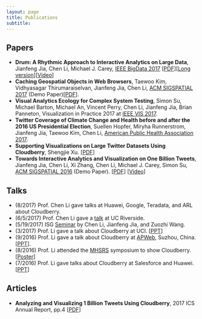 ```yaml
---
layout: page
title: Publications
subtitle:
---
```


## Papers
* **Drum: A Rhythmic Approach to Interactive Analytics on Large Data**, Jianfeng Jia, Chen Li, Michael J. Carey, [IEEE BigData 2017](http://cci.drexel.edu/bigdata/bigdata2017/index.html) [[PDF](../img/cloudberry-drum-query-slicing-camera-ready.pdf)][[Long version](../img/cloudberry-drum-query-slicing-long.pdf)][[Video](https://youtu.be/gztxneqSIDE)]
* **Caching Geospatial Objects in Web Browsers**, Taewoo Kim, Vidhyasagar Thirumaraiselvan, Jianfeng Jia, Chen Li, [ACM SIGSPATIAL 2017](http://sigspatial2017.sigspatial.org) (Demo Paper)[[PDF](../img/Caching_Geospatial_Objects_In_Web_Browsers.pdf)].
* **Visual Analytics Ecology for Complex System Testing**,
Simon Su, Michael Barton, Michael An, Vincent Perry, Chen Li, Jianfeng Jia, Brian Panneton, Visualization in Practice 2017 at [IEEE VIS 2017](http://ieeevis.org/year/2017/welcome).
* **Twitter Coverage of Climate Change and Health before and after the 2016 US Presidential Election**, Suellen Hopfer, Miryha Runnerstrom, Jianfeng Jia, Taewoo Kim, Chen Li, [American Public Health Association 2017](https://apha.confex.com/apha/2017/meetingapp.cgi).
* **Supporting Visualizations on Large Twitter Datasets Using Cloudberry**,
Shengjie Xu.
[[PDF](../img/Supporting-Visualizations-on-Large-Twitter-Datasets-Using-Cloudberry.pdf)]
* **Towards Interactive Analytics and Visualization on One Billion Tweets**,
Jianfeng Jia, Chen Li, Xi Zhang, Chen Li, Michael J. Carey, Simon Su, [ACM SIGSPATIAL 2016](http://sigspatial2016.sigspatial.org) (Demo Paper).
[[PDF](https://chenli.ics.uci.edu//wp-content/uploads/chenli/2016/11/Cloudberry-ACM-GIS2016.pdf)]
[[Video](https://www.youtube.com/watch?v=XwlRm0jcsU4)]

## Talks
* (8/2017) Prof. Chen Li gave talks at Huawei, Google, Teradata, and ARL about Cloudberry.
* (6/5/2017) Prof. Chen Li gave a [talk](https://docs.google.com/presentation/d/1PSfPgPIv5uXKCCMRokmwkOX_HTK59X_2yQ8eR-Vmk9s/edit?usp=sharing) at UC Riverside.
* (5/19/2017) ISG [Seminar](https://docs.google.com/presentation/d/1MhUG--KTY77d_JuZ7bpEiHdjLGoPixEGhNELz0xhYIE/edit?usp=sharing) by Chen Li, Jianfeng Jia, and Zuozhi Wang.
* (3/2017) Prof. Li gave a talk about Cloudberry at UCI. [[PPT](../img/Cloudberry20170324.pptx)]
* (9/2016) Prof. Li gave a talk about Cloudberry at [APWeb](http://ada.suda.edu.cn/apweb2016), Suzhou, China. [[PPT](https://chenli.ics.uci.edu//wp-content/uploads/chenli/2016/09/cloudberry-apweb-201609.pptx)].
* (8/2016) Prof. Li attended the [MHSRS](https://mhsrs.amedd.army.mil/SitePages/Home.aspx) symposium to show Cloudberry. [[Poster](https://chenli.ics.uci.edu//wp-content/uploads/chenli/2016/08/2016-Army-MHSRS-Workshop-Poster.pdf)]
* (7/2016) Prof. Li gave talks about Cloudberry at Salesforce and Huawei.[[PPT](https://chenli.ics.uci.edu//wp-content/uploads/chenli/2016/08/asterixdb-cloudberry-chenli-201607.pptx)]


## Articles
* **Analyzing and Visualizing 1 Billion Tweets Using Cloudberry**, 2017 ICS Annual Report, pp.4 [[PDF](http://www.ics.uci.edu/about/annualreport/2017/UCI_2017_Year_In_Review_Final-Web.pdf)]

